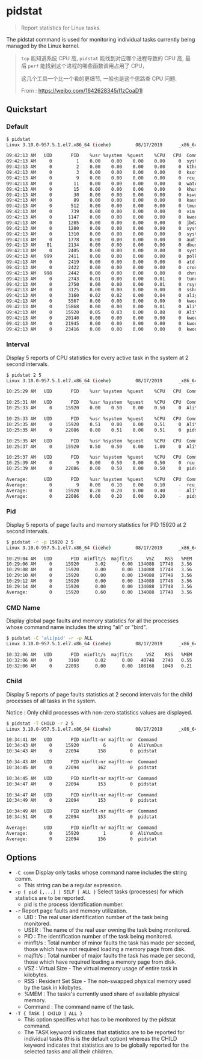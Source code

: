 # pidstat

> Report statistics for Linux tasks.

The pidstat command is used for monitoring individual tasks currently being managed by the Linux kernel.

> `top` 能知道系统 CPU 高,
> `pidstat` 能找到对应哪个进程导致的 CPU 高,
> 最后 `perf` 能找到这个进程的哪些函数调用占用了 CPU，
>
> 这几个工具一个比一个看的更细节, 一般也是这个思路查 CPU 问题.
>
> From : https://weibo.com/1642628345/I1zCoaD1I

## Quickstart

### Default

```bash
$ pidstat
Linux 3.10.0-957.5.1.el7.x86_64 (icehe)         08/17/2019      _x86_64_        (1 CPU)

09:42:13 AM   UID       PID    %usr %system  %guest    %CPU   CPU  Command
09:42:13 AM     0         1    0.00    0.00    0.00    0.00     0  systemd
09:42:13 AM     0         2    0.00    0.00    0.00    0.00     0  kthreadd
09:42:13 AM     0         3    0.00    0.00    0.00    0.00     0  ksoftirqd/0
09:42:13 AM     0         9    0.00    0.00    0.00    0.00     0  rcu_sched
09:42:13 AM     0        11    0.00    0.00    0.00    0.00     0  watchdog/0
09:42:13 AM     0        15    0.00    0.00    0.00    0.00     0  khungtaskd
09:42:13 AM     0        30    0.00    0.00    0.00    0.00     0  kswapd0
09:42:13 AM     0        89    0.00    0.00    0.00    0.00     0  kauditd
09:42:13 AM     0       512    0.00    0.00    0.00    0.00     0  tmux
09:42:13 AM     0       739    0.00    0.00    0.00    0.00     0  vim
09:42:13 AM     0      1147    0.00    0.00    0.00    0.00     0  kworker/0:1H
09:42:13 AM     0      1205    0.00    0.00    0.00    0.00     0  jbd2/vda1-8
09:42:13 AM     0      1280    0.00    0.00    0.00    0.00     0  systemd-journal
09:42:13 AM     0      1310    0.00    0.00    0.00    0.00     0  systemd-udevd
09:42:13 AM     0      1778    0.00    0.00    0.00    0.00     0  auditd
09:42:13 AM    81      2134    0.00    0.00    0.00    0.00     0  dbus-daemon
09:42:13 AM     0      2405    0.00    0.00    0.00    0.00     0  systemd-logind
09:42:13 AM   999      2411    0.00    0.00    0.00    0.00     0  polkitd
09:42:13 AM     0      2419    0.00    0.00    0.00    0.00     0  atd
09:42:13 AM     0      2422    0.00    0.00    0.00    0.00     0  crond
09:42:13 AM   998      2442    0.00    0.00    0.00    0.00     0  chronyd
09:42:13 AM     0      2743    0.01    0.00    0.00    0.01     0  tuned
09:42:13 AM     0      2750    0.00    0.00    0.00    0.01     0  rsyslogd
09:42:13 AM     0      3125    0.00    0.00    0.00    0.00     0  sshd
09:42:13 AM     0      3160    0.02    0.02    0.00    0.04     0  aliyun-service
09:42:13 AM     0      5567    0.00    0.00    0.00    0.00     0  kworker/u2:0
09:42:13 AM     0     15868    0.00    0.00    0.00    0.01     0  AliYunDunUpdate
09:42:13 AM     0     15920    0.05    0.03    0.00    0.08     0  AliYunDun
09:42:13 AM     0     20140    0.00    0.00    0.00    0.00     0  kworker/0:2
09:42:13 AM     0     21945    0.00    0.00    0.00    0.00     0  kworker/0:1
09:42:13 AM     0     23416    0.00    0.00    0.00    0.00     0  kworker/u2:1
```

### Interval

Display 5 reports of CPU statistics for every active task in the system at 2 second intervals.

```bash
$ pidstat 2 5
Linux 3.10.0-957.5.1.el7.x86_64 (icehe)         08/17/2019      _x86_64_        (1 CPU)

10:25:29 AM   UID       PID    %usr %system  %guest    %CPU   CPU  Command

10:25:31 AM   UID       PID    %usr %system  %guest    %CPU   CPU  Command
10:25:33 AM     0     15920    0.00    0.50    0.00    0.50     0  AliYunDun

10:25:33 AM   UID       PID    %usr %system  %guest    %CPU   CPU  Command
10:25:35 AM     0     15920    0.51    0.00    0.00    0.51     0  AliYunDun
10:25:35 AM     0     22086    0.00    0.51    0.00    0.51     0  pidstat

10:25:35 AM   UID       PID    %usr %system  %guest    %CPU   CPU  Command
10:25:37 AM     0     15920    0.50    0.50    0.00    1.00     0  AliYunDun

10:25:37 AM   UID       PID    %usr %system  %guest    %CPU   CPU  Command
10:25:39 AM     0         9    0.00    0.50    0.00    0.50     0  rcu_sched
10:25:39 AM     0     22086    0.00    0.50    0.00    0.50     0  pidstat

Average:      UID       PID    %usr %system  %guest    %CPU   CPU  Command
Average:        0         9    0.00    0.10    0.00    0.10     -  rcu_sched
Average:        0     15920    0.20    0.20    0.00    0.40     -  AliYunDun
Average:        0     22086    0.00    0.20    0.00    0.20     -  pidstat
```

### Pid

Display 5 reports of page faults and memory statistics for PID 15920 at 2 second intervals.

```bash
$ pidstat -r -p 15920 2 5
Linux 3.10.0-957.5.1.el7.x86_64 (icehe)         08/17/2019      _x86_64_        (1 CPU)

10:29:04 AM   UID       PID  minflt/s  majflt/s     VSZ    RSS   %MEM  Command
10:29:06 AM     0     15920      3.02      0.00  134088  17748   3.56  AliYunDun
10:29:08 AM     0     15920      0.00      0.00  134088  17748   3.56  AliYunDun
10:29:10 AM     0     15920      0.00      0.00  134088  17748   3.56  AliYunDun
10:29:12 AM     0     15920      0.00      0.00  134088  17748   3.56  AliYunDun
10:29:14 AM     0     15920      0.00      0.00  134088  17748   3.56  AliYunDun
Average:        0     15920      0.60      0.00  134088  17748   3.56  AliYunDun
```

### CMD Name

Display global page faults and memory statistics for all the processes whose command name includes the string "ali" or "bird".

```bash
$ pidstat -C 'ali|pid' -r -p ALL
Linux 3.10.0-957.5.1.el7.x86_64 (icehe)         08/17/2019      _x86_64_        (1 CPU)

10:32:06 AM   UID       PID  minflt/s  majflt/s     VSZ    RSS   %MEM  Command
10:32:06 AM     0      3160      0.02      0.00   40748   2740   0.55  aliyun-service
10:32:06 AM     0     22093      0.00      0.00  108168   1040   0.21  pidstat
```

### Child

Display 5 reports of page faults statistics at 2 second intervals for the child processes of all tasks in the system.

Notice : Only child processes with non-zero statistics values are displayed.

```bash
$ pidstat -T CHILD -r 2 5
Linux 3.10.0-957.5.1.el7.x86_64 (icehe)         08/17/2019      _x86_64_        (1 CPU)

10:34:41 AM   UID       PID minflt-nr majflt-nr  Command
10:34:43 AM     0     15920         6         0  AliYunDun
10:34:43 AM     0     22094       158         0  pidstat

10:34:43 AM   UID       PID minflt-nr majflt-nr  Command
10:34:45 AM     0     22094       162         0  pidstat

10:34:45 AM   UID       PID minflt-nr majflt-nr  Command
10:34:47 AM     0     22094       153         0  pidstat

10:34:47 AM   UID       PID minflt-nr majflt-nr  Command
10:34:49 AM     0     22094       153         0  pidstat

10:34:49 AM   UID       PID minflt-nr majflt-nr  Command
10:34:51 AM     0     22094       153         0  pidstat

Average:      UID       PID minflt-nr majflt-nr  Command
Average:        0     15920         1         0  AliYunDun
Average:        0     22094       156         0  pidstat
```

## Options

- `-C comm` Display only tasks whose command name includes the string comm.
    - This string can be a regular expression.
- `-p { pid [,...] | SELF | ALL }` Select tasks (processes) for which statistics are to be reported.
    - pid is the process identification number.
- `-r` Report page faults and memory utilization.
    - UID : The real user identification number of the task being monitored.
    - USER : The name of the real user owning the task being monitored.
    - PID : The identification number of the task being monitored.
    - minflt/s : Total number of minor faults the task has made per second, those which have not required loading a memory page from disk.
    - majflt/s : Total number of major faults the task has made per second, those which have required loading a memory page from disk.
    - VSZ : Virtual Size - The virtual memory usage of entire task in kilobytes.
    - RSS : Resident Set Size - The non-swapped physical memory used by the task in kilobytes.
    - %MEM : The tasks's currently used share of available physical memory.
    - Command : The command name of the task.
- `-T { TASK | CHILD | ALL }`
    - This option specifies what has to be monitored by the pidstat command.
    - The TASK keyword indicates that statistics are to be reported for individual tasks (this is the default option) whereas the CHILD keyword indicates that statistics are to be globally reported for the selected tasks and all their children.
